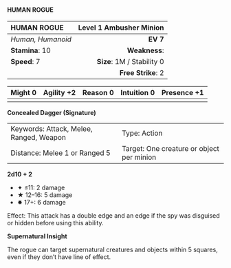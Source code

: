#### HUMAN ROGUE

| HUMAN ROGUE       | **Level 1 Ambusher Minion** |
| :---------------- | --------------------------: |
| *Human, Humanoid* |                    **EV 7** |
| **Stamina**: 10   |               **Weakness**: |
| **Speed**: 7      |  **Size**: 1M / Stability 0 |
|                   |          **Free Strike**: 2 |

| **Might** 0 | **Agility** +2 | **Reason** 0 | **Intuition** 0 | **Presence** +1 |
| ----------- | -------------- | ------------ | --------------- | --------------- |
|             |                |              |                 |                 |

**Concealed Dagger (Signature)**

|                                         |                                           |
| :-------------------------------------- | :---------------------------------------- |
| Keywords: Attack, Melee, Ranged, Weapon | Type: Action                              |
| Distance: Melee 1 or Ranged 5           | Target: One creature or object per minion |

**2d10 + 2**

- ✦ ≤11: 2 damage
- ★ 12–16: 5 damage
- ✸ 17+: 6 damage

Effect: This attack has a double edge and an edge if the spy was disguised or hidden before using this ability.

**Supernatural Insight**

The rogue can target supernatural creatures and objects within 5 squares, even if they don’t have line of effect.
